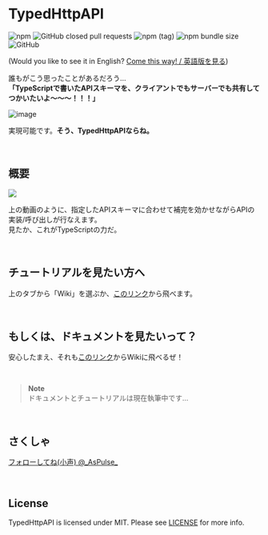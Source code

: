 # TypedHttpAPI
![npm](https://img.shields.io/npm/dw/typed-http-api?color=%23c9003d&style=flat-square&label=Downloads)
![GitHub closed pull requests](https://img.shields.io/github/issues-pr-closed/aspulse/TypedHTTPAPI?color=%23c9003d&label=Pull%20Requests&style=flat-square)
![npm (tag)](https://img.shields.io/npm/v/typed-http-api/rc?style=flat-square)
![npm bundle size](https://img.shields.io/bundlephobia/min/typed-http-api?style=flat-square)
![GitHub](https://img.shields.io/github/license/aspulse/TypedHTTPAPI?style=flat-square)  

(Would you like to see it in English? [Come this way! / 英語版を見る](./README.md))

誰もがこう思ったことがあるだろう...  
**「TypeScriptで書いたAPIスキーマを、クライアントでもサーバーでも共有してつかいたいよ～～～！！！」**

![image](https://user-images.githubusercontent.com/84216737/175771495-c619aa20-067c-4f34-ba5e-2bcd21547f9f.png)


実現可能です。**そう、TypedHttpAPIならね。**

<br>

## 概要
![](https://user-images.githubusercontent.com/84216737/175768210-e444a823-ec20-4984-8a8b-23855d42fdef.gif)  

上の動画のように、指定したAPIスキーマに合わせて補完を効かせながらAPIの実装/呼び出しが行なえます。  
見たか、これがTypeScriptの力だ。

<br>

## チュートリアルを見たい方へ

上のタブから「Wiki」を選ぶか、[このリンク](https://github.com/AsPulse/TypedHttpAPI/wiki/Tutorial)から飛べます。

<br>

## もしくは、ドキュメントを見たいって？
安心したまえ、それも[このリンク](https://github.com/AsPulse/TypedHttpAPI/wiki/Documentation)からWikiに飛べるぜ！

<br>

> **Note**  
> ドキュメントとチュートリアルは現在執筆中です...
 
<br>

## さくしゃ
[フォローしてね(小声) @\_AsPulse\_](https://twitter.com/_AsPulse_?ref_src=twsrc%5Etfw)

<br>

## License
TypedHttpAPI is licensed under MIT. Please see [LICENSE](./LICENSE) for more info.
